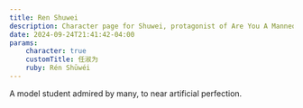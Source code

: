 ```yaml
---
title: Ren Shuwei
description: Character page for Shuwei, protagonist of Are You A Mannequin?
date: 2024-09-24T21:41:42-04:00
params:
    character: true
    customTitle: 任淑为
    ruby: Rén Shūwéi
---
```


A model student admired by many, to near artificial perfection.

<!--more-->
